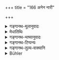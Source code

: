 +++
title = "166 अनेन नारी"

+++

<details><summary>गङ्गानथ-मूलानुवादः</summary>

She, who does not fail in her duty to her husband, having her thought, speech and body well-controlled, reaches her husband’s regions; and is called ‘good’ by all gentle-men.—(163).


By such conduct, the woman, having her thought, word and body well controlled, obtains excellent fame in this world, and also her husband’s region in the other world.—(164).
</details>

<details><summary>मेधातिथिः</summary>

स्त्रीधर्मोपसंहारश्लोका ऋजवश् च स्त्रीधर्मा इत्य् अतो मयात्र व्याख्यानादरः कृतः । एतावत् तत्रोपदेशार्थः । यथा पुंसो ऽन्यया सह पुनःप्रवृत्तिकर्म नेह “संस्थितं च न लङ्घयेत्" (म्ध् ५.१४९) इत्य् अनेन न्यायेन पुनः सहप्रवृत्तिर् इति, तथा "स्वर्गं गच्छत्य् अपुत्रापि" (म्ध् ५.१५८) इत्य् अनेनापत्यजननम् आपदि प्रतिषिध्यते — नियोगस्मृत्या तु तत् पुनर् अभ्यनुज्ञास्यते — तद् एतद् अपत्योत्पादनम् उक्तप्रतिषिद्धत्वाद् विकल्प्यते । अनयोस् तु स्मृत्योः कतमा स्मृतिर् ज्यायसीति न शक्यं कर्तुम् अतिशयावधारणं येनैकत्रापत्यम् अन्यत्रास्याः संयमः । उभयोर् अपि वस्तु निर्वहति ॥ ५.१६३–१६४ ॥
</details>

<details><summary>गङ्गानथ-भाष्यानुवादः</summary>

These verses sum up the duties of women; and these duties are easily intelligible; hence I have devoted no attention to the explanation of these.

The meaning of the teaching is as follows:—Though the man is permitted (in 167) to take to another wife, yet that does not permit of the woman taking another husband; because according to the injunction—‘she shall not disregard him when he is dead’, there can be no possibility of her marrying again; and by the assertion that ‘even childless persons go to heaven’ it is made clear that the bearing of children, even in times of distress, is forbidden. It is only in the *Smṛti* sanctioning ‘*Niyoga*’ that this latter is permitted. Hence in view of these (prohibition and sanction) the two courses are regarded as optional alternatives; and between these two *Smṛtis* we cannot determine which is superior and which inferior; since one of them enjoins the bearing of children, and the other clearly forbids it. Hence by taking them as optional alternatives we make room for both—(163-164).
</details>

<details><summary>गङ्गानथ-टिप्पन्यः</summary>

**(verse 5.163)**

(Verse 165 of others.)

It is not right to say that this and the next verse have been ‘omitted’ by Medhātithi, who says that he has not explained them as they are easy. It is repeated in 9.29.

This is quoted in *Vivādaratnākara* (p. 436);—and in *Varṣakriyākaumudī* (p. 579).

**(verse 5.164)**

(Verse 166 of others.)

This is repeated in 9.30.

This verse is quoted in *Vivādaratnākara* (p. 436), which adds that what is meant by ‘*patiloka*’ is that heavenly region which she has won for herself by the religious rites she has performed in association with her husband;—and in *Nṛsiṃhaprasāda* (Saṃskāra, p. 67a).
</details>

<details><summary>गङ्गानथ-तुल्य-वाक्यानि</summary>

**(verses 5.154-163)  
**

See Comparative notes for [Verse 5.154].

**(verse 5.164)**

*Yājñavalkya* (1.87).—‘She who is devoted to her husband’s welfare,
well-behaved, with senses under control, attains fame in this world and the supreme state, after death.’
</details>

<details><summary>Bühler</summary>

166	In reward of such conduct, a female who controls her thoughts, speech, and actions, gains in this (life) highest renown, and in the next (world) a place near her husband.
</details>
